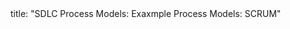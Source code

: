 <frontmatter>
title: "SDLC Process Models: Exaxmple Process Models: SCRUM"
</frontmatter>

<include src="index-body.md" boilerplate />
